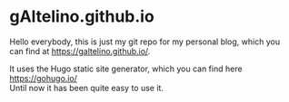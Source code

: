 # gAltelino.github.io

Hello everybody, this is just my git repo for my personal blog, which you can find at https://galtelino.github.io/.

It uses the Hugo static site generator, which you can find here https://gohugo.io/  
Until now it has been quite easy to use it.

